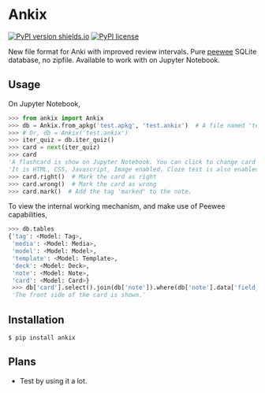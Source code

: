 # Ankix

[![PyPI version shields.io](https://img.shields.io/pypi/v/ankix.svg)](https://pypi.python.org/pypi/ankix/)
[![PyPI license](https://img.shields.io/pypi/l/ankix.svg)](https://pypi.python.org/pypi/ankix/)

New file format for Anki with improved review intervals. Pure [peewee](https://github.com/coleifer/peewee) SQLite database, no zipfile. Available to work with on Jupyter Notebook.

## Usage

On Jupyter Notebook,

```python
>>> from ankix import Ankix
>>> db = Ankix.from_apkg('test.apkg', 'test.ankix')  # A file named 'test.ankix' will be created.
>>> # Or, db = Ankix('test.ankix')
>>> iter_quiz = db.iter_quiz()
>>> card = next(iter_quiz)
>>> card
'A flashcard is show on Jupyter Notebook. You can click to change card side, to answer-side.'
'It is HTML, CSS, Javascript, Image enabled. Cloze test is also enabled. Audio is not yet tested.'
>>> card.right()  # Mark the card as right
>>> card.wrong()  # Mark the card as wrong
>>> card.mark()  # Add the tag 'marked' to the note.
```

To view the internal working mechanism, and make use of Peewee capabilities,

```python
>>> db.tables
{'tag': <Model: Tag>,
 'media': <Model: Media>,
 'model': <Model: Model>,
 'template': <Model: Template>,
 'deck': <Model: Deck>,
 'note': <Model: Note>,
 'card': <Model: Card>}
 >>> db['card'].select().join(db['note']).where(db['note'].data['field_a'] == 'bar')[0]
 'The front side of the card is shown.'
```

## Installation

```commandline
$ pip install ankix
```

## Plans

- Test by using it a lot.
